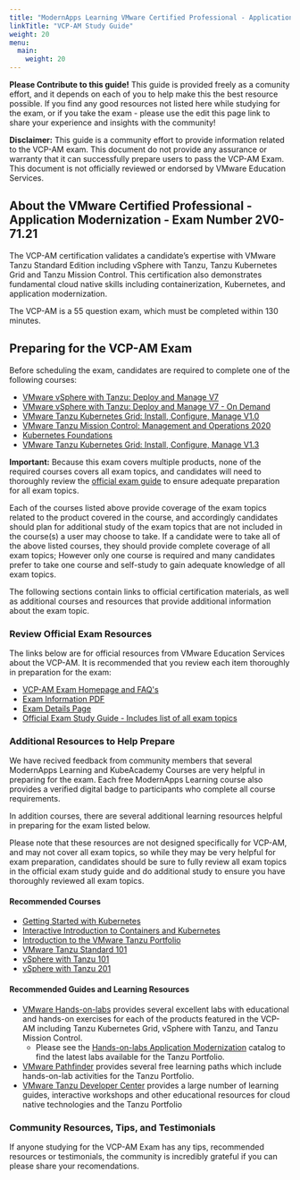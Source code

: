 ```yaml
---
title: "ModernApps Learning VMware Certified Professional - Application Modernization Study Guide"
linkTitle: "VCP-AM Study Guide"
weight: 20
menu:
  main:
    weight: 20
---
```


**Please Contribute to this guide!** This guide is provided freely as a comunity effort, and it depends on each of you to help make this the best resource possible. If you find any good resources not listed here while studying for the exam, or if you take the exam - please use the edit this page link to share your experience and insights with the community!

**Disclaimer:** This guide is a community effort to provide information related to the VCP-AM exam. This document do not provide any assurance or warranty that it can successfully prepare users to pass the VCP-AM Exam. This document is not officially reviewed or endorsed by VMware Education Services.

## About the VMware Certified Professional - Application Modernization - Exam Number 2V0-71.21

The VCP-AM certification validates a candidate’s expertise with VMware Tanzu Standard Edition including vSphere with Tanzu, Tanzu Kubernetes Grid and Tanzu Mission Control. This certification also demonstrates fundamental cloud native skills including containerization, Kubernetes, and application modernization.

The VCP-AM is a 55 question exam, which must be completed within 130 minutes.

## Preparing for the VCP-AM Exam

Before scheduling the exam, candidates are required to complete one of the following courses:

- [VMware vSphere with Tanzu: Deploy and Manage V7](https://mylearn.vmware.com/mgrReg/courses.cfm?ui=www_edu&a=one&id_subject=93247)
- [VMware vSphere with Tanzu: Deploy and Manage V7 - On Demand](https://mylearn.vmware.com/mgrReg/courses.cfm?ui=www_edu&a=one&id_subject=95134)
- [VMware Tanzu Kubernetes Grid: Install, Configure, Manage V1.0](https://mylearn.vmware.com/mgrReg/courses.cfm?ui=www_edu&a=one&id_subject=93809)
- [VMware Tanzu Mission Control: Management and Operations 2020](https://mylearn.vmware.com/mgrReg/courses.cfm?ui=www_edu&a=one&id_subject=93395)
- [Kubernetes Foundations](https://mylearn.vmware.com/mgrReg/courses.cfm?ui=www_edu&a=one&id_subject=89562)
- [VMware Tanzu Kubernetes Grid: Install, Configure, Manage V1.3](https://mylearn.vmware.com/mgrReg/courses.cfm?ui=www_edu&a=one&id_subject=96343)

**Important:** Because this exam covers multiple products, none of the required courses covers all exam topics, and candidates will need to thoroughly review the [official exam guide](https://www.vmware.com/content/dam/digitalmarketing/vmware/en/pdf/certification/vmware-vcp-am-exam-preparation-guide.pdf) to ensure adequate preparation for all exam topics.

Each of the courses listed above provide coverage of the exam topics related to the product covered in the course, and accordingly candidates should plan for additional study of the exam topics that are not included in the course(s) a user may choose to take. If a candidate were to take all of the above listed courses, they should provide complete coverage of all exam topics; However only one course is required and many candidates prefer to take one course and self-study to gain adequate knowledge of all exam topics.

The following sections contain links to official certification materials, as well as additional courses and resources that provide additional information about the exam topic.

### Review Official Exam Resources

The links below are for official resources from VMware Education Services about the VCP-AM. It is recommended that you review each item thoroughly in preparation for the exam:

- [VCP-AM Exam Homepage and FAQ's](https://www.vmware.com/education-services/certification/vcp-am.html)
- [Exam Information PDF](https://www.vmware.com/content/dam/digitalmarketing/vmware/en/pdf/certification/vmware-VCP-AM-certification-preparation-guide-2021.pdf)
- [Exam Details Page](https://www.vmware.com/education-services/certification/vcp-am-exam.html)
- [Official Exam Study Guide - Includes list of all exam topics](https://www.vmware.com/content/dam/digitalmarketing/vmware/en/pdf/certification/vmware-vcp-am-exam-preparation-guide.pdf)

### Additional Resources to Help Prepare

We have recived feedback from community members that several ModernApps Learning and KubeAcademy Courses are very helpful in preparing for the exam. Each free ModernApps Learning course also provides a verified digital badge to participants who complete all course requirements.

In addition courses, there are several additional learning resources helpful in preparing for the exam listed below.

Please note that these resources are not designed specifically for VCP-AM, and may not cover all exam topics, so while they may be very helpful for exam preparation, candidates should be sure to fully review all exam topics in the official exam study guide and do additional study to ensure you have thoroughly reviewed all exam topics. 

#### Recommended Courses

- [Getting Started with Kubernetes](https://kube.academy/courses/getting-started)
- [Interactive Introduction to Containers and Kubernetes](https://kube.academy/courses/interactive-introduction-to-containers-and-kubernetes)
- [Introduction to the VMware Tanzu Portfolio](https://modernapps.ninja/course/introtanzuportfolio/)
- [VMware Tanzu Standard 101](https://modernapps.ninja/course/introtanzustandard_ts7297/)
- [vSphere with Tanzu 101](https://modernapps.ninja/course/vspheretanzu101_vt7301/)
- [vSphere with Tanzu 201](https://modernapps.ninja/course/vspheretanzu201_vt4599/)

#### Recommended Guides and Learning Resources

- [VMware Hands-on-labs](https://hol.vmware.com/) provides several excellent labs with educational and hands-on exercises for each of the products featured in the VCP-AM including Tanzu Kubernetes Grid, vSphere with Tanzu, and Tanzu Mission Control.
  - Please see the [Hands-on-labs Application Modernization](https://labs.hol.vmware.com/HOL/catalogs/catalog/1886) catalog to find the latest labs available for the Tanzu Portfolio.
- [VMware Pathfinder](https://pathfinder.vmware.com/catalog?filters=eyJQcm9kdWN0IjpbInZtd2FyZV90YW56dSJdfQ%3D%3D&tab=all) provides several free learning paths which include hands-on-lab activities for the Tanzu Portfolio.
- [VMware Tanzu Developer Center](https://tanzu.vmware.com/developer/) provides a large number of learning guides, interactive workshops and other educational resources for cloud native technologies and the Tanzu Portfolio

### Community Resources, Tips, and Testimonials

If anyone studying for the VCP-AM Exam has any tips, recommended resources or testimonials, the community is incredibly grateful if you can please share your recomendations.